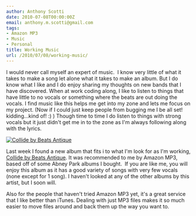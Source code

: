 ```yaml
---
author: Anthony Scotti
date: 2010-07-08T00:00:00Z
email: anthony.m.scotti@gmail.com
tags:
- Amazon MP3
- Music
- Personal
title: Working Music
url: /2010/07/08/working-music/
---
```


I would never call myself an expert of music.  I know very little of what it takes to make a song let alone what it takes to make an album. But I do know what I like and I do enjoy sharing my thoughts on new bands that I have discovered. When at work coding along, I like to listen to things that have little to no vocals or something where the beats are out doing the vocals. I find music like this helps me get into my zone and lets me focus on my project. (Now if I could just keep people from bugging me I be all set! kidding...kind of! :) ) Though time to time I do listen to things with strong vocals but it just didn't get me in to the zone as I'm always following along with the lyrics.

[![Collide by Beats Antique](http://ecx.images-amazon.com/images/I/51rjXCEQPnL._SL500_AA280_.jpg)](http://www.amazon.com/Collide/dp/B001F87CKC/ref=sr_shvl_album_1?ie=UTF8&amp;qid=1278632596&amp;sr=301-1)

Last week I found a new album that fits i to what I'm look for as I'm working, [Collide by Beats Antique](http://www.amazon.com/Collide/dp/B001F87CKC/ref=sr_shvl_album_1?ie=UTF8&amp;qid=1278632596&amp;sr=301-1). It was recommended to me by Amazon MP3, based off of some Abney Park albums I bought.  If you are like me, you will enjoy this album as it has a good variety of songs with very few vocals (none except for 1 song). I haven't looked at any of the other albums by this artist, but I soon will.

Also for the people that haven't tried Amazon MP3 yet, it's a great service that I like better than iTunes. Dealing with just MP3 files makes it so much easier to move files around and back them up the way you want to.
